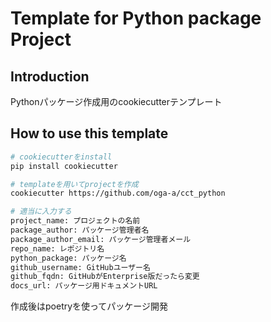 # Template for Python package Project

## Introduction

Pythonパッケージ作成用のcookiecutterテンプレート

## How to use this template

```bash
# cookiecutterをinstall
pip install cookiecutter

# templateを用いてprojectを作成
cookiecutter https://github.com/oga-a/cct_python

# 適当に入力する
project_name: プロジェクトの名前
package_author: パッケージ管理者名
package_author_email: パッケージ管理者メール
repo_name: レポジトリ名
python_package: パッケージ名
github_username: GitHubユーザー名
github_fqdn: GitHubがEnterprise版だったら変更
docs_url: パッケージ用ドキュメントURL
```

作成後はpoetryを使ってパッケージ開発
